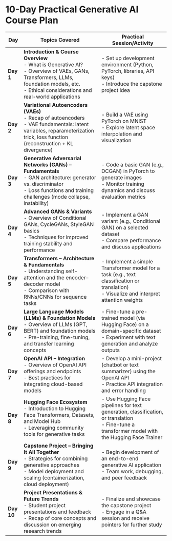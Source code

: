 # 10-Day Practical Generative AI Course Plan

| **Day** | **Topics Covered** | **Practical Session/Activity** |
|---------|--------------------|--------------------------------|
| **Day 1** | **Introduction & Course Overview**<br>- What is Generative AI?<br>- Overview of VAEs, GANs, Transformers, LLMs, foundation models, etc.<br>- Ethical considerations and real-world applications | - Set up development environment (Python, PyTorch, libraries, API keys)<br>- Introduce the capstone project idea |
| **Day 2** | **Variational Autoencoders (VAEs)**<br>- Recap of autoencoders<br>- VAE fundamentals: latent variables, reparameterization trick, loss function (reconstruction + KL divergence) | - Build a VAE using PyTorch on MNIST<br>- Explore latent space interpolation and visualization |
| **Day 3** | **Generative Adversarial Networks (GANs) – Fundamentals**<br>- GAN architecture: generator vs. discriminator<br>- Loss functions and training challenges (mode collapse, instability) | - Code a basic GAN (e.g., DCGAN) in PyTorch to generate images<br>- Monitor training dynamics and discuss evaluation metrics |
| **Day 4** | **Advanced GANs & Variants**<br>- Overview of Conditional GANs, CycleGANs, StyleGAN basics<br>- Techniques for improved training stability and performance | - Implement a GAN variant (e.g., Conditional GAN) on a selected dataset<br>- Compare performance and discuss applications |
| **Day 5** | **Transformers – Architecture & Fundamentals**<br>- Understanding self-attention and the encoder–decoder model<br>- Comparison with RNNs/CNNs for sequence tasks | - Implement a simple Transformer model for a task (e.g., text classification or translation)<br>- Visualize and interpret attention weights |
| **Day 6** | **Large Language Models (LLMs) & Foundation Models**<br>- Overview of LLMs (GPT, BERT) and foundation models<br>- Pre-training, fine-tuning, and transfer learning concepts | - Fine-tune a pre-trained model (via Hugging Face) on a domain-specific dataset<br>- Experiment with text generation and analyze outputs |
| **Day 7** | **OpenAI API – Integration**<br>- Overview of OpenAI API offerings and endpoints<br>- Best practices for integrating cloud-based models | - Develop a mini-project (chatbot or text summarizer) using the OpenAI API<br>- Practice API integration and error handling |
| **Day 8** | **Hugging Face Ecosystem**<br>- Introduction to Hugging Face Transformers, Datasets, and Model Hub<br>- Leveraging community tools for generative tasks | - Use Hugging Face pipelines for text generation, classification, or translation<br>- Fine-tune a transformer model with the Hugging Face Trainer |
| **Day 9** | **Capstone Project – Bringing It All Together**<br>- Strategies for combining generative approaches<br>- Model deployment and scaling (containerization, cloud deployment) | - Begin development of an end-to-end generative AI application<br>- Team work, debugging, and peer feedback |
| **Day 10** | **Project Presentations & Future Trends**<br>- Student project presentations and feedback<br>- Recap of core concepts and discussion on emerging research trends | - Finalize and showcase the capstone project<br>- Engage in a Q&A session and receive pointers for further study |
